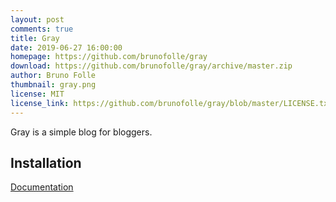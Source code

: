 ```yaml
---
layout: post
comments: true
title: Gray
date: 2019-06-27 16:00:00
homepage: https://github.com/brunofolle/gray
download: https://github.com/brunofolle/gray/archive/master.zip
author: Bruno Folle
thumbnail: gray.png
license: MIT
license_link: https://github.com/brunofolle/gray/blob/master/LICENSE.txt
---
```


Gray is a simple blog for bloggers.

## Installation

[Documentation](https://github.com/brunofolle/gray)

